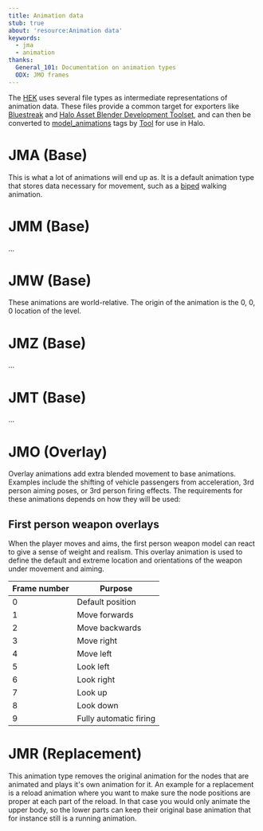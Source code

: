 ```yaml
---
title: Animation data
stub: true
about: 'resource:Animation data'
keywords:
  - jma
  - animation
thanks:
  General_101: Documentation on animation types
  ODX: JMO frames
---
```

The [HEK](~custom-edition#halo-editing-kit) uses several file types as intermediate representations of animation data. These files provide a common target for exporters like [Bluestreak](~) and [Halo Asset Blender Development Toolset](~halo-asset-blender-development-toolset), and can then be converted to [model_animations](~) tags by [Tool](~h1-tool) for use in Halo.

# JMA (Base)
This is what a lot of animations will end up as. It is a default animation type that stores data necessary for movement, such as a [biped](~h1/tags/object/unit/biped) walking animation.

# JMM (Base)
...

# JMW (Base)
These animations are world-relative. The origin of the animation is the 0, 0, 0 location of the level.

# JMZ (Base)
...

# JMT (Base)
...

# JMO (Overlay)
Overlay animations add extra blended movement to base animations. Examples include the shifting of vehicle passengers from acceleration, 3rd person aiming poses, or 3rd person firing effects. The requirements for these animations depends on how they will be used:

## First person weapon overlays
When the player moves and aims, the first person weapon model can react to give a sense of weight and realism. This overlay animation is used to define the default and extreme location and orientations of the weapon under movement and aiming.

| Frame number | Purpose  |
|--------------|----------|
| 0 | Default position
| 1 | Move forwards
| 2 | Move backwards
| 3 | Move right
| 4 | Move left
| 5 | Look left
| 6 | Look right
| 7 | Look up
| 8 | Look down
| 9 | Fully automatic firing

# JMR (Replacement)
This animation type removes the original animation for the nodes that are animated and plays it's own animation for it. An example for a replacement is a reload animation where you want to make sure the node positions are proper at each part of the reload. In that case you would only animate the upper body, so the lower parts can keep their original base animation that for instance still is a running animation.
